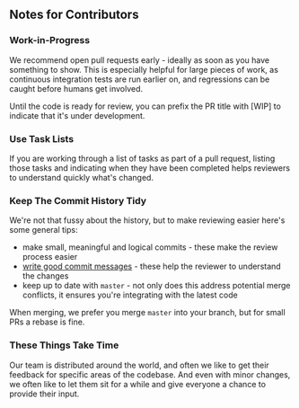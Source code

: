 ## Notes for Contributors

### Work-in-Progress

We recommend open pull requests early - ideally as soon as you have something to
show. This is especially helpful for large pieces of work, as continuous
integration tests are run earlier on, and regressions can be caught before
humans get involved.

Until the code is ready for review, you can prefix the PR title with [WIP] to
indicate that it's under development.

### Use Task Lists

If you are working through a list of tasks as part of a pull request, listing
those tasks and indicating when they have been completed helps reviewers to
understand quickly what's changed.

### Keep The Commit History Tidy

We're not that fussy about the history, but to make reviewing easier here's
some general tips:

 - make small, meaningful and logical commits - these make the review process easier
 - [write good commit messages](https://chris.beams.io/posts/git-commit/) -
   these help the reviewer to understand the changes
 - keep up to date with `master` - not only does this address potential merge
   conflicts, it ensures you're integrating with the latest code

When merging, we prefer you merge `master` into your branch, but for small
PRs a rebase is fine.

### These Things Take Time

Our team is distributed around the world, and often we like to get their
feedback for specific areas of the codebase. And even with minor changes, we often like to let
them sit for a while and give everyone a chance to provide their input.
